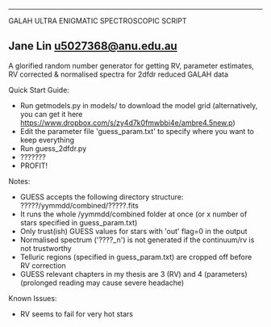 -------------------------------------------
GALAH ULTRA ENIGMATIC SPECTROSCOPIC SCRIPT

Jane Lin 
u5027368@anu.edu.au
-------------------------------------------

A glorified random number generator for getting RV, parameter estimates, RV corrected & normalised spectra for 2dfdr reduced GALAH data

Quick Start Guide:
- Run getmodels.py in models/ to download the model grid (alternatively, you can get it here https://www.dropbox.com/s/zy4d7k0fmwbbi4e/ambre4.5new.p)
- Edit the parameter file 'guess_param.txt' to specify where you want to keep everything
- Run guess_2dfdr.py
- ???????
- PROFIT! 


Notes:
- GUESS accepts the following directory structure: 
?????/yymmdd/combined/?????.fits 
- It runs the whole /yymmdd/combined folder at once (or x number of stars specified in guess_param.txt)
- Only trust(ish) GUESS values for stars with 'out' flag=0 in the output
- Normalised spectrum ('????_n') is not generated if the continuum/rv is not trustworthy 
- Telluric regions (specified in guess_param.txt) are cropped off before RV correction
- GUESS relevant chapters in my thesis are 3 (RV) and 4 (parameters) (prolonged reading may cause severe headache)


Known Issues:
- RV seems to fail for very hot stars
